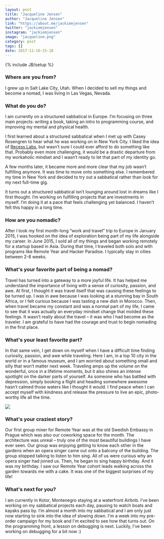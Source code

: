 ```yaml
---
layout: post
title: "Jacqueline Jensen"
author: "Jacqueline Jensen"
link: "https://about.me/jackiemjensen"
twitter: "jackiemjensen"
instagram: "jackiemjensen"
image: "jacqueline.png"
category: post
tags: []
date: 2017-11-16-15-18
---
```

{% include JB/setup %}

### Where are you from?
I grew up in Salt Lake City, Utah. When I decided to sell my things and become a nomad, I was living in Las Vegas, Nevada.

### What do you do?
I am currently on a structured sabbatical in Europe. I’m focusing on three main projects: writing a book, taking an intro to programming course, and improving my mental and physical health. 

I first learned about a structured sabbatical when I met up with Casey Rosengren to hear what he was working on in New York City. I liked the idea of [Recess Labs](http://www.recesslabs.com/), but wasn’t sure I could ever afford to do something like that. Probably even more challenging, it would be a drastic departure from my workaholic mindset and I wasn’t ready to let that part of my identity go. 

A few months later, it became more and more clear that my job wasn’t fulfilling anymore. It was time to move onto something else. I remembered my time in New York and decided to try out a sabbatical rather than look for my next full-time gig. 

It turns out a structured sabbatical isn’t lounging around lost in dreams like I first thought. I’m working on fulfilling projects that are investments in myself. I’m doing it at a pace that feels challenging yet balanced. I haven’t felt this happy in a long time.

### How are you nomadic?
After I took my first month-long “work and travel” trip to Europe in January 2015, I was hooked on the idea of exploration being part of my life alongside my career. In June 2015, I sold all of my things and began working remotely for a startup based in Asia. During that time, I traveled both solo and with programs like Remote Year and Hacker Paradise.  I typically stay in cities between 2-8 weeks.

### What's your favorite part of being a nomad?
Travel has turned into a gateway to a more joyful life. It has helped me understand the importance of living with a sense of curiosity, passion, and awe. At first, I thought it was travel itself that was causing these feelings to be turned up. I was in awe because I was looking at a stunning bay in South Africa, or I felt curious because I was tasting a new dish in Morocco. Then, when travel became my constant and was a normal part of my life, I came to see that it was actually an everyday mindset change that molded these feelings. It wasn’t really about the travel – it was who I had become as the traveler. I am grateful to have had the courage and trust to begin nomading in the first place.

### What's your least favorite part?
In that same vein, I get down on myself when I have a difficult time finding curiosity, passion, and awe while traveling. Here I am, in a top 10 city in the world or in a famous museum, and I am worried about something small and silly that won’t matter next week. Traveling amps up the volume on the wonderful, once in a lifetime moments, but it also shines an intense spotlight on the darker parts of yourself. As someone who has battled with depression, simply booking a flight and heading somewhere awesome hasn’t calmed those waters like I thought it would. I find peace when I can accept myself with kindness and release the pressure to live an epic, photo-worthy life all the time.

<img src="{{ BASE_PATH }}/assets/img/posts/jacqueline-alt.png" class="inner-post-image" />

### What's your craziest story?
Our first group mixer for Remote Year was at the old Swedish Embassy in Prague which was also our coworking space for the month. The architecture was unreal – truly one of the most beautiful buildings I have ever seen. Our group was enjoying getting to know each other in the gardens when an opera singer came out onto a balcony of the building. The group stopped talking to listen to him sing. All of us were curious why an opera singer had joined us. Then, he began to sing happy birthday. And it was my birthday. I saw our Remote Year cohort leads walking across the garden towards me with a cake. It was one of the biggest surprises of my life!

### What's next for you?
I am currently in Kotor, Montenegro staying at a waterfront Airbnb. I’ve been working on my sabbatical projects each day, pausing to watch boats and kayaks pass by. I’m almost a month into my sabbatical and I am only just now starting to sink into the idea of slowing down. I'm a week into my pre-order campaign for my book and I'm excited to see how that turns out. On the programming front, a lesson on debugging is next. Luckily, I’ve been working on debugging for a bit now :)
